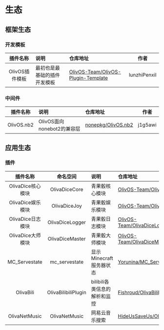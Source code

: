 # 生态

## 框架生态

### 开发模板
| 插件名称 | 说明 | 仓库地址 | 作者 |
|:--:|:---|:---|:--:|
| OlivOS插件模板 | 最初也是最基础的插件开发模板 | [OlivOS-Team/OlivOS-Plugin-Template](https://github.com/OlivOS-Team/OlivOS-Plugin-Template) | lunzhiPenxil |

### 中间件
| 插件名称 | 说明 | 仓库地址 | 作者 |
|:--:|:---|:---|:--:|
| OlivOS.nb2 | OlivOS面向nonebot2的兼容层 | [nonepkg/OlivOS.nb2](https://github.com/nonepkg/OlivOS.nb2) | j1g5awi |

## 应用生态

### 插件
| 插件名称 | 命名空间 | 说明 | 仓库地址 | 作者 |
|:--:|:--:|:---|:---|:--:|
| OlivaDice核心模块 | OlivaDiceCore | 青果骰核心模块 | [OlivOS-Team/OlivaDiceCore](https://github.com/OlivOS-Team/OlivaDiceCore) | lunzhiPenxil |
| OlivaDice娱乐模块 | OlivaDiceJoy | 青果骰娱乐模块 | [OlivOS-Team/OlivaDiceJoy](https://github.com/OlivOS-Team/OlivaDiceJoy) | lunzhiPenxil |
| OlivaDice日志模块 | OlivaDiceLogger | 青果骰日志模块 | [OlivOS-Team/OlivaDiceLogger](https://github.com/OlivOS-Team/OlivaDiceLogger) | lunzhiPenxil |
| OlivaDice大师模块 | OlivaDiceMaster | 青果骰大师模块 | [OlivOS-Team/OlivaDiceMaster](https://github.com/OlivOS-Team/OlivaDiceMaster) | lunzhiPenxil |
| MC_Servestate | mc_servestate | 显示Minecraft服务器状态 | [Yorunina/MC_Servestate](https://github.com/Yorunina/MC_Servestate) | Yorunina |
| OlivaBili | OlivaBilibiliPlugin | bilibili各类信息的解析和监控 | [Fishroud/OlivaBilibiliPlugin](https://github.com/Fishroud/OlivaBilibiliPlugin) | Fishroud |
| OlivaNetMusic | OlivaNetMusic | 网易云音乐搜索 | [HideUsSaveUs/OlivaNetMusic](https://github.com/HideUsSaveUs/OlivaNetMusic) | HideUsSaveUs |
